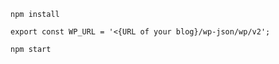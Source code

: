 ```npm install```

```
export const WP_URL = '<{URL of your blog}/wp-json/wp/v2';
```

```
npm start
```
